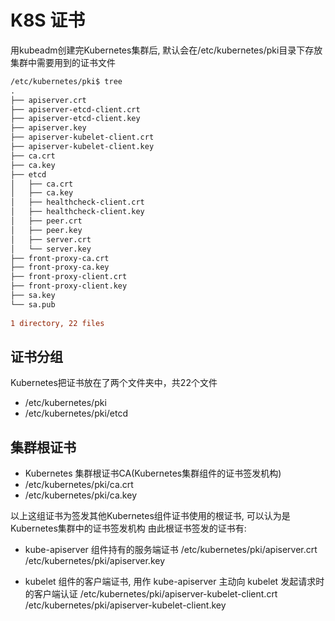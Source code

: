 # K8S 证书

用kubeadm创建完Kubernetes集群后, 默认会在/etc/kubernetes/pki目录下存放集群中需要用到的证书文件
```diff
/etc/kubernetes/pki$ tree
.
├── apiserver.crt
├── apiserver-etcd-client.crt
├── apiserver-etcd-client.key
├── apiserver.key
├── apiserver-kubelet-client.crt
├── apiserver-kubelet-client.key
├── ca.crt
├── ca.key
├── etcd
│   ├── ca.crt
│   ├── ca.key
│   ├── healthcheck-client.crt
│   ├── healthcheck-client.key
│   ├── peer.crt
│   ├── peer.key
│   ├── server.crt
│   └── server.key
├── front-proxy-ca.crt
├── front-proxy-ca.key
├── front-proxy-client.crt
├── front-proxy-client.key
├── sa.key
└── sa.pub
 
1 directory, 22 files
```

## 证书分组

Kubernetes把证书放在了两个文件夹中，共22个文件
- /etc/kubernetes/pki
- /etc/kubernetes/pki/etcd

## 集群根证书

- Kubernetes 集群根证书CA(Kubernetes集群组件的证书签发机构)
- /etc/kubernetes/pki/ca.crt
- /etc/kubernetes/pki/ca.key

以上这组证书为签发其他Kubernetes组件证书使用的根证书, 可以认为是Kubernetes集群中的证书签发机构
由此根证书签发的证书有:

- kube-apiserver 组件持有的服务端证书
/etc/kubernetes/pki/apiserver.crt
/etc/kubernetes/pki/apiserver.key

- kubelet 组件的客户端证书, 用作 kube-apiserver 主动向 kubelet 发起请求时的客户端认证
/etc/kubernetes/pki/apiserver-kubelet-client.crt
/etc/kubernetes/pki/apiserver-kubelet-client.key

